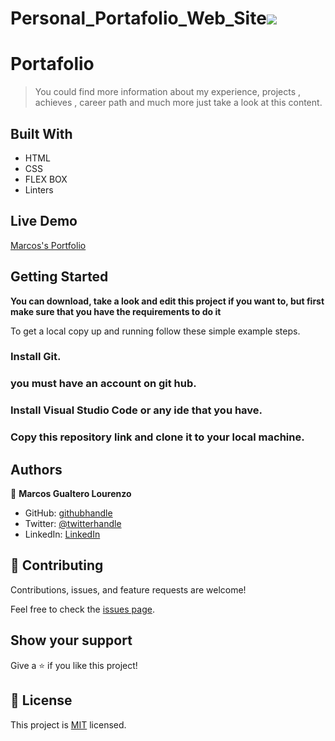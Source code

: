 # Personal_Portafolio_Web_Site![](https://img.shields.io/badge/Microverse-blueviolet)

# Portafolio

> You could find more information about my experience, projects , achieves , career path and much more just take a look at this content.


## Built With

- HTML
- CSS
- FLEX BOX
- Linters

## Live Demo

[Marcos's Portfolio](https://goruchie.github.io/first-mobile/)
 
## Getting Started

**You can download, take a look and edit this project if you want to, but first make sure that you have the requirements to do it**



To get a local copy up and running follow these simple example steps.

### Install Git.

### you must have an account on git hub.

### Install Visual Studio Code or any ide that you have.

### Copy this repository link and clone it to your local machine.





## Authors

👤 **Marcos Gualtero Lourenzo**

- GitHub: [githubhandle](@https://github.com/Goruchie)
- Twitter: [@twitterhandle](https://twitter.com/Goruchie2)
- LinkedIn: [LinkedIn](https://www.linkedin.com/in/marcos-gualtero-a2aa35246/)


## 🤝 Contributing

Contributions, issues, and feature requests are welcome!

Feel free to check the [issues page](../../issues/).

## Show your support

Give a ⭐️ if you like this project!



## 📝 License

This project is [MIT](./LICENSE) licensed.
